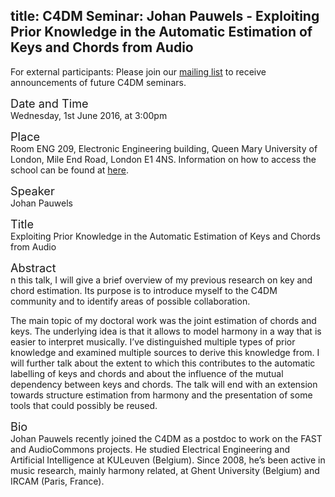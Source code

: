 title: C4DM Seminar: Johan Pauwels - Exploiting Prior Knowledge in the Automatic Estimation of Keys and Chords from Audio
-----------------

<p>For external participants: Please join our <a href="/seminars.html">mailing list</a> to receive announcements of future C4DM seminars.</p>


<span style="font-size: 130%;">Date and Time</span></br>
Wednesday, 1st June 2016, at 3:00pm

<span style="font-size: 130%;">Place</span></br>
Room ENG 209, Electronic Engineering building, Queen Mary University of London, Mile End Road, London E1 4NS. Information on how to access the school can be found at <a href="http://www.eecs.qmul.ac.uk/contact-us/">here</a>.

<span style="font-size: 130%;">Speaker</span></br>
Johan Pauwels

<span style="font-size: 130%;">Title</span></br>
Exploiting Prior Knowledge in the Automatic Estimation of Keys and Chords from Audio

<span style="font-size: 130%;">Abstract</span></br>
n this talk, I will give a brief overview of my previous research on key and chord estimation. Its purpose is to introduce myself to the C4DM community and to identify areas of possible collaboration.

The main topic of my doctoral work was the joint estimation of chords and keys. The underlying idea is that it allows to model harmony in a way that is easier to interpret musically. I’ve distinguished multiple types of prior knowledge and examined multiple sources to derive this knowledge from. I will further talk about the extent to which this contributes to the automatic labelling of keys and chords and about the influence of the mutual dependency between keys and chords. The talk will end with an extension towards structure estimation from harmony and the presentation of some tools that could possibly be reused.

<span style="font-size: 130%;">Bio</span></br>
Johan Pauwels recently joined the C4DM as a postdoc to work on the FAST and AudioCommons projects. He studied Electrical Engineering and Artificial Intelligence at KULeuven (Belgium). Since 2008, he’s been active in music research, mainly harmony related, at Ghent University (Belgium) and IRCAM (Paris, France).
